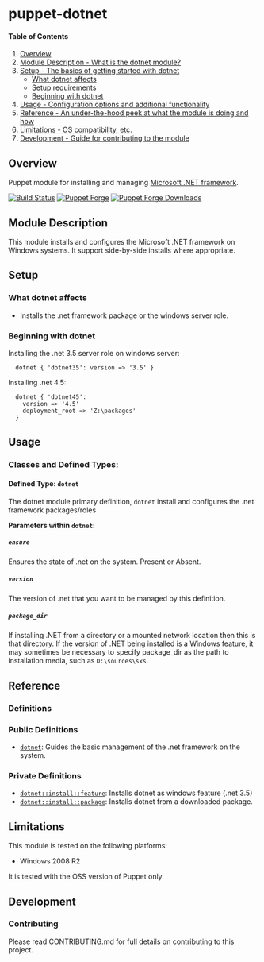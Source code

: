 # puppet-dotnet

#### Table of Contents

1. [Overview](#overview)
2. [Module Description - What is the dotnet module?](#module-description)
3. [Setup - The basics of getting started with dotnet](#setup)
    * [What dotnet affects](#what-dotnet-affects)
    * [Setup requirements](#setup-requirements)
    * [Beginning with dotnet](#beginning-with-dotnet)
4. [Usage - Configuration options and additional functionality](#usage)
5. [Reference - An under-the-hood peek at what the module is doing and how](#reference)
5. [Limitations - OS compatibility, etc.](#limitations)
6. [Development - Guide for contributing to the module](#development)

## Overview

Puppet module for installing and managing [Microsoft .NET framework](http://www.microsoft.com/net).

[![Build Status](https://travis-ci.org/voxpupuli/puppet-dotnet.svg?branch=master)](https://travis-ci.org/voxpupuli/puppet-dotnet)
[![Puppet Forge](http://img.shields.io/puppetforge/v/puppet/dotnet.svg)](https://forge.puppet.com/puppet/dotnet)
[![Puppet Forge Downloads](http://img.shields.io/puppetforge/dt/puppet/dotner.svg)](https://forge.puppetlabs.com/puppet/dotnet)

## Module Description

This module installs and configures the Microsoft .NET framework on Windows systems. It support side-by-side installs where appropriate.

## Setup

### What dotnet affects

* Installs the .net framework package or the windows server role.

### Beginning with dotnet

Installing the .net 3.5 server role on windows server:

```puppet
  dotnet { 'dotnet35': version => '3.5' }
```

Installing .net 4.5:

```puppet
  dotnet { 'dotnet45':
    version => '4.5'
    deployment_root => 'Z:\packages'
  }
```

## Usage

### Classes and Defined Types:

#### Defined Type: `dotnet`
The dotnet module primary definition, `dotnet` install and configures the .net framework packages/roles

**Parameters within `dotnet`:**
##### `ensure`
Ensures the state of .net on the system. Present or Absent.

##### `version`
The version of .net that you want to be managed by this definition.

##### `package_dir`
If installing .NET from a directory or a mounted network location then this is
that directory. If the version of .NET being installed is a Windows feature, it
may sometimes be necessary to specify package\_dir as the path to installation
media, such as `D:\sources\sxs`.

## Reference

### Definitions
### Public Definitions
* [`dotnet`](#define_dotnet): Guides the basic management of the .net framework on the system.

### Private Definitions
* [`dotnet::install::feature`](#define-install_feature): Installs dotnet as windows feature (.net 3.5)
* [`dotnet::install::package`](#define-install_package): Installs dotnet from a downloaded package.

## Limitations

This module is tested on the following platforms:

* Windows 2008 R2

It is tested with the OSS version of Puppet only.

## Development

### Contributing

Please read CONTRIBUTING.md for full details on contributing to this project.
